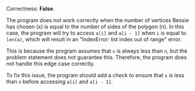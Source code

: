 Correctness: **False**.

The program does not work correctly when the number of vertices Bessie has chosen (x) is equal to the number of sides of the polygon (n). In this case, the program will try to access `a[i]` and `a[i - 1]` when `i` is equal to `len(a)`, which will result in an "IndexError: list index out of range" error.

This is because the program assumes that `x` is always less than `n`, but the problem statement does not guarantee this. Therefore, the program does not handle this edge case correctly.

To fix this issue, the program should add a check to ensure that `x` is less than `n` before accessing `a[i]` and `a[i - 1]`.